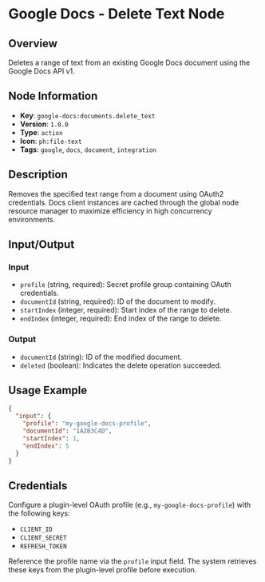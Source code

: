 # Google Docs - Delete Text Node

## Overview
Deletes a range of text from an existing Google Docs document using the Google Docs API v1.

## Node Information
- **Key**: `google-docs:documents.delete_text`
- **Version**: `1.0.0`
- **Type**: `action`
- **Icon**: `ph:file-text`
- **Tags**: `google`, `docs`, `document`, `integration`

## Description
Removes the specified text range from a document using OAuth2 credentials. Docs client instances are cached through the global node resource manager to maximize efficiency in high concurrency environments.

## Input/Output
### Input
- `profile` (string, required): Secret profile group containing OAuth credentials.
- `documentId` (string, required): ID of the document to modify.
- `startIndex` (integer, required): Start index of the range to delete.
- `endIndex` (integer, required): End index of the range to delete.

### Output
- `documentId` (string): ID of the modified document.
- `deleted` (boolean): Indicates the delete operation succeeded.

## Usage Example
```json
{
  "input": {
    "profile": "my-google-docs-profile",
    "documentId": "1A2B3C4D",
    "startIndex": 1,
    "endIndex": 5
  }
}
```

## Credentials
Configure a plugin-level OAuth profile (e.g., `my-google-docs-profile`) with the following keys:

- `CLIENT_ID`
- `CLIENT_SECRET`
- `REFRESH_TOKEN`

Reference the profile name via the `profile` input field. The system retrieves these keys from the plugin-level profile before execution.
